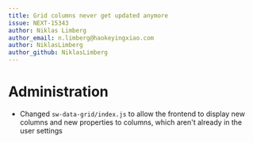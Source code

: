 ```yaml
---
title: Grid columns never get updated anymore
issue: NEXT-15343
author: Niklas Limberg
author_email: n.limberg@haokeyingxiao.com
author: NiklasLimberg
author_github: NiklasLimberg
---
```

# Administration
*  Changed `sw-data-grid/index.js` to allow the frontend to display new columns and new properties to columns, which aren't already in the user settings
